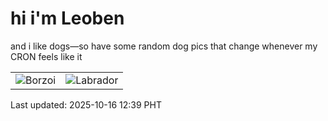 # hi i'm Leoben

and i like dogs—so have some random dog pics that change whenever my CRON feels like it

|  |  |
|--------|----------|
| ![Borzoi](https://random-dog-vercel.vercel.app/api/random-borzoi?v=1760589561) | ![Labrador](https://random-dog-vercel.vercel.app/api/random-labrador?v=1760589561) |

Last updated: 2025-10-16 12:39 PHT
